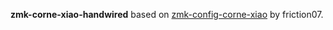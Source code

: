 **zmk-corne-xiao-handwired** based on [zmk-config-corne-xiao](https://github.com/friction07/zmk-config-corne-xiao.git) by friction07.